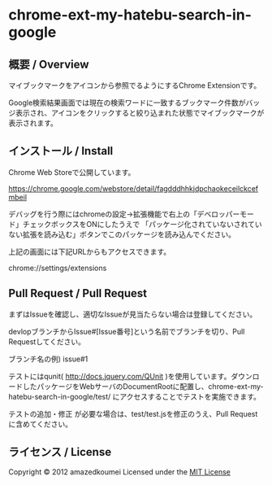 chrome-ext-my-hatebu-search-in-google
======================

概要 / Overview
----------
マイブックマークをアイコンから参照でるようにするChrome Extensionです。

Google検索結果画面では現在の検索ワードに一致するブックマーク件数がバッジ表示され、アイコンをクリックすると絞り込まれた状態でマイブックマークが表示されます。

インストール / Install
----------
Chrome Web Storeで公開しています。

https://chrome.google.com/webstore/detail/fagdddhhkjdpchaokeceilckcefmbeil

デバッグを行う際にはchromeの設定->拡張機能で右上の「デベロッパーモード」チェックボックスをONにしたうえで
 「パッケージ化されていないされていない拡張を読み込む」ボタンでこのパッケージを読み込んでください。

 上記の画面には下記URLからもアクセスできます。

chrome://settings/extensions

Pull Request / Pull Request
----------
まずはIssueを確認し、適切なIssueが見当たらない場合は登録してください。

devlopブランチからIssue#[Issue番号]という名前でブランチを切り、Pull Requestしてください。

ブランチ名の例) issue#1

テストにはqunit( http://docs.jquery.com/QUnit )を使用しています。ダウンロードしたパッケージをWebサーバのDocumentRootに配置し、chrome-ext-my-hatebu-search-in-google/test/ にアクセスすることでテストを実施できます。

テストの追加・修正 が必要な場合は、test/test.jsを修正のうえ、Pull Requestに含めてください。

ライセンス / License
----------
Copyright &copy; 2012 amazedkoumei
Licensed under the [MIT License][mit]
 
[MIT]: http://www.opensource.org/licenses/mit-license.php
